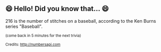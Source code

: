 ## 😄 Hello! Did you know that... 😄
216 is the number of stitches on a baseball, according to the Ken Burns series "Baseball".

<sup>(come back in 5 minutes for the next trivia)</sup>


<sup>Credits: http://numbersapi.com</sup>
